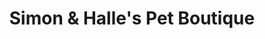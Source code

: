 ---
title: "Simon & Halle's Pet Boutique"
url: /lafayette/simon-und-halles-pet-boutique/
shop: Tiersalon
---